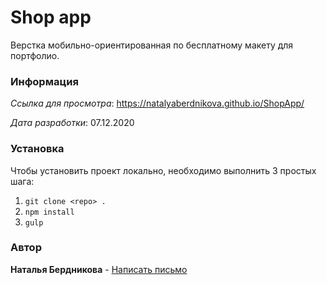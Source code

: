 # Shop app

Верстка мобильно-ориентированная по бесплатному макету для портфолио.

### Информация

*Ссылка для просмотра*: <https://natalyaberdnikova.github.io/ShopApp/>

*Дата разработки*: 07.12.2020

### Установка

Чтобы установить проект локально, необходимо выполнить 3 простых шага:

1. `git clone <repo> .`
2. `npm install`
3. `gulp`

### Автор

**Наталья Бердникова** - [Написать письмо](mailto:kitakava@mail.ru)
